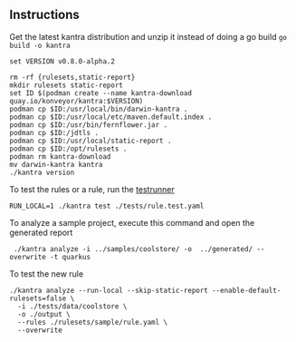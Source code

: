## Instructions

Get the latest kantra distribution and unzip it instead of doing a go build `go build -o kantra`
```shell
set VERSION v0.8.0-alpha.2

rm -rf {rulesets,static-report}
mkdir rulesets static-report
set ID $(podman create --name kantra-download quay.io/konveyor/kantra:$VERSION)
podman cp $ID:/usr/local/bin/darwin-kantra .
podman cp $ID:/usr/local/etc/maven.default.index .
podman cp $ID:/usr/bin/fernflower.jar .
podman cp $ID:/jdtls .
podman cp $ID:/usr/local/static-report .
podman cp $ID:/opt/rulesets .
podman rm kantra-download
mv darwin-kantra kantra
./kantra version
```

To test the rules or a rule, run the [testrunner](https://github.com/konveyor/kantra/blob/main/docs/testrunner.md#running-tests)
```shell
RUN_LOCAL=1 ./kantra test ./tests/rule.test.yaml
```

To analyze a sample project, execute this command and open the generated report
```shell
 ./kantra analyze -i ../samples/coolstore/ -o  ../generated/ --overwrite -t quarkus
```

To test the new rule
```shell
./kantra analyze --run-local --skip-static-report --enable-default-rulesets=false \
  -i ./tests/data/coolstore \
  -o ./output \
  --rules ./rulesets/sample/rule.yaml \
  --overwrite
```


